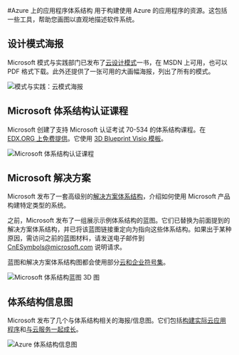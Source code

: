 <properties 
	pageTitle="Azure 上的应用程序体系结构 | Azure" 
	description="包括常见设计模式的体系结构概述" 
	services="" 
	documentationCenter="" 
	authors="Rboucher" 
	manager="jwhit" 
	editor="mattshel"/>  


<tags 
	ms.service="multiple" 
	ms.workload="na" 
	ms.tgt_pltfrm="na" 
	ms.devlang="na" 
	ms.topic="article" 
	ms.date="09/13/2016" 
	wacn.date="12/05/2016" 
	ms.author="robb"/>  


#Azure 上的应用程序体系结构
用于构建使用 Azure 的应用程序的资源。这包括一些工具，帮助您画图以直观地描述软件系统。

## 设计模式海报
Microsoft 模式与实践部门已发布了[云设计模式](http://msdn.microsoft.com/zh-cn/library/dn568099.aspx)一书，在 MSDN 上可用，也可以 PDF 格式下载。此外还提供了一张可用的大画幅海报，列出了所有的模式。

![模式与实践：云模式海报](./media/architecture-overview/PnPPatternPosterThumb.jpg)

## <a name="microsoft-architecture-certification-course"></a>Microsoft 体系结构认证课程

Microsoft 创建了支持 Microsoft 认证考试 70-534 的体系结构课程。在 [EDX.ORG 上免费提供](https://www.edx.org/course/architecting-microsoft-azure-solutions-microsoft-dev205x)。它使用 [3D Blueprint Visio 模板](#3d-blueprint-visio-template)。

![Microsoft 体系结构认证课程](./media/architecture-overview/EDXCourse.png)  


## Microsoft 解决方案
Microsoft 发布了一套高级别的[解决方案体系结构](http://aka.ms/azblueprints)，介绍如何使用 Microsoft 产品构建特定类型的系统。

之前，Microsoft 发布了一组展示示例体系结构的蓝图。它们已替换为前面提到的解决方案体系结构，并已将该蓝图链接重定向为指向这些体系结构。如果出于某种原因，需访问之前的蓝图材料，请发送电子邮件到 [CnESymbols@microsoft.com](mailto:CnESymbols@microsoft.com) 说明请求。

蓝图和解决方案体系结构图都会使用部分[云和企业符号集](#Drawing-symbol-and-icon-sets)。

![Microsoft 体系结构蓝图 3D 图](./media/architecture-overview/BluePrintThumb.jpg)  



## 体系结构信息图
Microsoft 发布了几个与体系结构相关的海报/信息图。它们包括[构建实际云应用程序](https://azure.microsoft.com/documentation/infographics/building-real-world-cloud-apps/)和[与云服务一起成长](https://azure.microsoft.com/documentation/infographics/cloud-services/)。

![Azure 体系结构信息图](./media/architecture-overview/AzureArchInfographicThumb.jpg)  

<!---HONumber=Mooncake_1128_2016-->